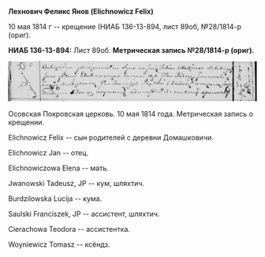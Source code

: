 **Лехнович Феликс Янов (Elichnowicz Felix)**

10 мая 1814 г -- крещение (НИАБ 136-13-894, лист 89об, №28/1814-р
(ориг).

**НИАБ 136-13-894:** Лист 89об. **Метрическая запись №28/1814-р
(ориг).**

![](./media/86f1a9e60b9f6bcadf6150a2f0797b1c472ae2a0.png)

Осовская Покровская церковь. 10 мая 1814 года. Метрическая запись о
крещении.

Elichnowicz Felix -- сын родителей с деревни Домашковичи.

Elichnowicz Jan -- отец.

Elichnowiczowa Elena -- мать.

Jwanowski Tadeusz, JP -- кум, шляхтич.

Burdzilowska Lucija -- кума.

Saulski Franciszek, JP -- ассистент, шляхтич.

Cierachowa Teodora -- ассистентка.

Woyniewicz Tomasz -- ксёндз.
